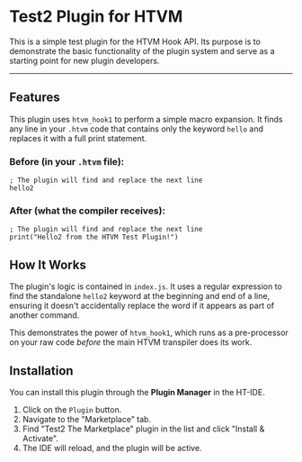 # Test2 Plugin for HTVM

This is a simple test plugin for the HTVM Hook API. Its purpose is to demonstrate the basic functionality of the plugin system and serve as a starting point for new plugin developers.

---

## Features

This plugin uses `htvm_hook1` to perform a simple macro expansion. It finds any line in your `.htvm` code that contains only the keyword `hello` and replaces it with a full print statement.

### Before (in your `.htvm` file):
```htvm
; The plugin will find and replace the next line
hello2
```

### After (what the compiler receives):
```htvm
; The plugin will find and replace the next line
print("Hello2 from the HTVM Test Plugin!")
```

## How It Works

The plugin's logic is contained in `index.js`. It uses a regular expression to find the standalone `hello2` keyword at the beginning and end of a line, ensuring it doesn't accidentally replace the word if it appears as part of another command.

This demonstrates the power of `htvm_hook1`, which runs as a pre-processor on your raw code *before* the main HTVM transpiler does its work.

## Installation

You can install this plugin through the **Plugin Manager** in the HT-IDE.

1.  Click on the `Plugin` button.
2.  Navigate to the "Marketplace" tab.
3.  Find "Test2 The Marketplace" plugin in the list and click "Install & Activate".
4.  The IDE will reload, and the plugin will be active.
